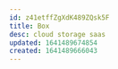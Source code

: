 ```yaml
---
id: z41etffZgXdK489ZQsk5F
title: Box
desc: cloud storage saas
updated: 1641489674854
created: 1641489666043
---
```



